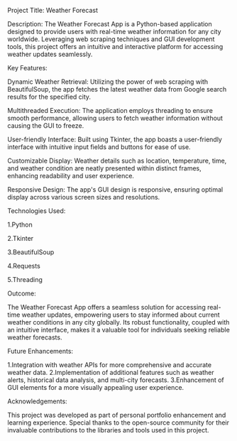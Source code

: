 Project Title: Weather Forecast

Description:
The Weather Forecast App is a Python-based application designed to provide users with real-time weather information for any city worldwide. Leveraging web scraping techniques and GUI development tools, this project offers an intuitive and interactive platform for accessing weather updates seamlessly.

Key Features:

Dynamic Weather Retrieval: Utilizing the power of web scraping with BeautifulSoup, the app fetches the latest weather data from Google search results for the specified city.

Multithreaded Execution: The application employs threading to ensure smooth performance, allowing users to fetch weather information without causing the GUI to freeze.

User-friendly Interface: Built using Tkinter, the app boasts a user-friendly interface with intuitive input fields and buttons for ease of use.

Customizable Display: Weather details such as location, temperature, time, and weather condition are neatly presented within distinct frames, enhancing readability and user experience.

Responsive Design: The app's GUI design is responsive, ensuring optimal display across various screen sizes and resolutions.

Technologies Used:

1.Python

2.Tkinter

3.BeautifulSoup

4.Requests

5.Threading

Outcome:

The Weather Forecast App offers a seamless solution for accessing real-time weather updates, empowering users to stay informed about current weather conditions in any city globally. Its robust functionality, coupled with an intuitive interface, makes it a valuable tool for individuals seeking reliable weather forecasts.

Future Enhancements:

1.Integration with weather APIs for more comprehensive and accurate weather data.
2.Implementation of additional features such as weather alerts, historical data analysis, and multi-city forecasts.
3.Enhancement of GUI elements for a more visually appealing user experience.

Acknowledgements:

This project was developed as part of personal portfolio enhancement and learning experience. Special thanks to the open-source community for their invaluable contributions to the libraries and tools used in this project.
